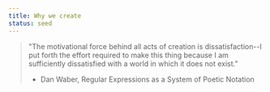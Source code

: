 ```yaml
---
title: Why we create
status: seed
---
```


> "The motivational force behind all acts of creation is dissatisfaction--I put forth the effort required to make this thing because I am sufficiently dissatisfied with a world in which it does not exist."
> - Dan Waber, Regular Expressions as a System of Poetic Notation


